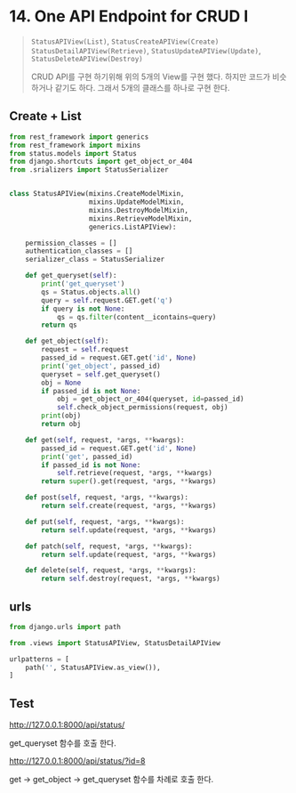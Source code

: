 # 14. One API Endpoint for CRUD I

>`StatusAPIView(List)`, `StatusCreateAPIView(Create)`
> `StatusDetailAPIView(Retrieve)`, `StatusUpdateAPIView(Update)`, `StatusDeleteAPIView(Destroy)`
>
> CRUD API를 구현 하기위해 위의 5개의 View를 구현 했다.
> 하지만 코드가 비슷하거나 같기도 하다.
> 그래서 5개의 클래스를 하나로 구현 한다.

## Create + List

```python
from rest_framework import generics
from rest_framework import mixins
from status.models import Status
from django.shortcuts import get_object_or_404
from .srializers import StatusSerializer


class StatusAPIView(mixins.CreateModelMixin,
                    mixins.UpdateModelMixin,
                    mixins.DestroyModelMixin,
                    mixins.RetrieveModelMixin,
                    generics.ListAPIView):

    permission_classes = []
    authentication_classes = []
    serializer_class = StatusSerializer

    def get_queryset(self):
        print('get_queryset')
        qs = Status.objects.all()
        query = self.request.GET.get('q')
        if query is not None:
            qs = qs.filter(content__icontains=query)
        return qs

    def get_object(self):
        request = self.request
        passed_id = request.GET.get('id', None)
        print('get_object', passed_id)
        queryset = self.get_queryset()
        obj = None
        if passed_id is not None:
            obj = get_object_or_404(queryset, id=passed_id)
            self.check_object_permissions(request, obj)
        print(obj)
        return obj

    def get(self, request, *args, **kwargs):
        passed_id = request.GET.get('id', None)
        print('get', passed_id)
        if passed_id is not None:
            self.retrieve(request, *args, **kwargs)
        return super().get(request, *args, **kwargs)

    def post(self, request, *args, **kwargs):
        return self.create(request, *args, **kwargs)

    def put(self, request, *args, **kwargs):
        return self.update(request, *args, **kwargs)

    def patch(self, request, *args, **kwargs):
        return self.update(request, *args, **kwargs)

    def delete(self, request, *args, **kwargs):
        return self.destroy(request, *args, **kwargs)
```

## urls

```python
from django.urls import path

from .views import StatusAPIView, StatusDetailAPIView

urlpatterns = [
    path('', StatusAPIView.as_view()),
]
```

## Test

<http://127.0.0.1:8000/api/status/>

get_queryset 함수를 호출 한다.

<http://127.0.0.1:8000/api/status/?id=8>

get -> get_object -> get_queryset 함수를 차례로 호출 한다.